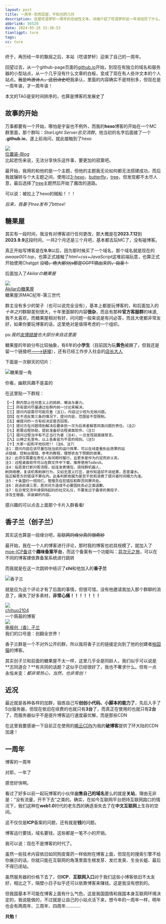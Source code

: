 ```yaml
---
layout: post
title: 一周年-忽而回望，不知光阴几何
description: 这是呓语梦轩一周年的总结性文本，详细介绍了呓语梦轩这一年说经历了什么，又远望未来
abbrlink: 56520
date: 2024-05-26 15:38:53
tianligpt: ture
tags:
cc: ture
---
```

终于，再历经一年的飘摇之后，本站（呓语梦轩）迎来了自己的一周年。

回望过去，从一个github-page页面的[github.io](https://awaae001.github.io/)开始，到现在有独立的域名和服务器的小型站点，从一个几乎没有什么文章的白板，变成了现在有人些许文本的个人站点。~~我是吟游诗人，这旧诗史吧~~我承认，里面的内容确实不是特别多，但现在是一周年诶，才一周年诶！

本文的TAG是安时间排序的，也算是博客的发展史了

## 故事的开始

万事都要有一个开始，哪怕是宇宙也不例外，而我的**hexo**博客的开始在一个MC群里面，那个群叫：*StarLight Server总交流群*，他当初的名字后面接了一个 **.github.io**，遂上前询问，就此接触到了hexo

<div>
  <link rel="stylesheet" type="text/css" href="https://blog.awaae001.top/css/card.css">
  <div class="card" title="比起悲伤来说，无法分享快乐这件事，要更加的寂寞吧。">
    <img class="ava" src="/Rss.webp" />
    <div class="card-header">
      <div>
        <a href="https://www.langhai.net">位置装-Blog</a>
      </div>
      <div class="info">比起悲伤来说，无法分享快乐这件事，要更加的寂寞吧。</div>
    </div>
  </div>
</div>

最开始，我用的和他的是一个主题，但他的主题我无论如何都无法搭建成功，而后我就辗转与个大主题之间，使用过[3-hexo](https://github.com/yelog/hexo-theme-3-hexo)，[butterfly](https://butterfly.js.org/)，[tree](https://github.com/wujun234/hexo-theme-tree)，但发现都不太尽人意，最后选择了[tree](https://github.com/wujun234/hexo-theme-tree)主题然后开始了魔改的道路。

可以说：被拉上了hexo的贼船！！！

*后来，我基于tree发布了bttree!*

## 糖果屋

其实有一段时间，我没有对博客进行任何更改，那大概是在**2023.7.12**到**2023.9.9**这段时间，一共2个月还是三个月吧，基本都去玩MC了，没有碰博客。

真正开始写博客是在**9.9**以后，因为那时候买了一个域名，那个域名就是现在的*awaae001.top*，也算正式接触了*html+css+JavaScript*这堆前端玩意，也算正式开始使用Chatgpt ~~没错，绝大部分js都是CGPT搞出来的，自豪！~~

后面加入了*Akilarの糖果屋*

<div class="card" title="糖果屋洪MAC纪年-第三世代">
    <img class="ava" src="https://pic.awaae001.top/file/%E7%B3%96%E6%9E%9C%E5%B1%8B_598db094.png" />
    <div class="card-header">
      <div>
        <a href="http://qm.qq.com/cgi-bin/qm/qr?_wv=1027&k=m4dvp-yiBp-6JOd2gCpiGT2cWCr8M9kp&authKey=vAk7tCk81WHCFBP7fGTXZ0cA7Np6NuLBfox01SBr7JMVokwbdrfJcCysdtgxfokg&noverify=0&group_code=725597418">Akilarの糖果屋</a>
      </div>
      <div class="info">糖果屋洪MAC纪年-第三世代</div>
    </div>
</div>

群主没有多少的架子（也可以说完全没有），基本上都是玩博客的，和后面加入的*十年之约*群聊差别很大，十年里面聊的内容**很杂**，而且有那种**官方客服群**的味道,我不太喜欢，而糖果屋相对有好，问问题一般来说是有问必答，而且大佬都非常友好，如果你要玩博客的话，这里绝对是值得考虑的一个组织。

ps:*我的[友情链接](/link/)也大部分来自这里面*

糖果屋的年龄分布比较抽象，有6年的**小学生**（目前因为玩**黄色**被踢了，但我还是留一个链接吧[--->链接](https://blog.wsq127.top/)），还有已经工作步入社会的[店长大人](https://akilar.top/)

下面是一次聊天的切片：

![糖果屋一角](https://pic.awaae001.top/%E5%B9%BD%E7%AF%81%E9%87%8C/2024/02/%E7%B3%96%E6%9E%9C%E5%B1%8B%E4%B8%80%E8%A7%92_e99a0783.webp)

你看，幽默风趣不是盖的

在这里贴一下群规：

```txt
【一】群内禁止任何意义上的挑衅、嘲讽与暴力。
【二】所有提问尽量通过在群内统一讨论来解决。
【三】提问内容需尽可能完善（注1）。内容过少视为无效问题。
【四】在不违反第三条的情况下，提问内容，范围皆不受限制。
【五】被提问的一方有权决定是否回答。
【六】提问方在问题得到解决后要承担一次为后来者解答同类问题的责任。（注2）
【七】若需远程协助，提前准备好远程桌面软件。（注3）
【八】提问过程当中有不正当行为者（注4），一旦发现就直接禁言。
【九】以神之名宣布，以上各条皆为不变的规则。（注5）
【十】大家一起和平地玩吧!!（注6、注7）
注1：提问内容应该尽量包括当前的运行效果，可以在线查看到此效果的站
点链接，控制台报错，参考的教程，理想状态下预期的效果。
注2：此项仅需要在责任人有闲暇时履行。且更多是作为约定而非义务。
注3：远程桌面软件可以在群文件中下载，推荐使用Todesk。
注4：指恶意打断问答流程，如连发表情包，调戏群机器人，
刷网络梗，复读机等刷屏行为，又如无意义打岔，装作知道却不说结果，恶意灌水。
指正解答方的错误不算在内。此条判断依据为是否干扰和浪费了提问者时间精力为准。
注5：十条盟约一视同仁。管理员在犯错后和群员同罪共处。
注6：说话前请三思，若对对方造成不必要困扰务必正面道歉。
注7：在日常交流中请保持起码的社交礼仪，不要发过于露骨的黄段子、
涉及生稙器、异装癖的内容。
```

感兴趣的可以点击上面那个卡片入群看看!

## 香子兰（创子兰）
其实这也算是一段缘分吧，~~互联网的缘分真的很奇妙~~

最开始，我在一个人的博客进行评论，那时我的博客也初具规模了，就加入了[moe-ICP备](https://moe.blog/icp.html)这个**趣味备案平台**，而这个备案有一个功能叫：[异次元之旅](https://travel.moe/go.html?travel=on)，可以在不同的博客建依靠备案系统进行跳转

而我就是在这一次跳转中结识了**chi**和他加入的**香子兰**

![香子兰](https://pic.awaae001.top/%E5%B9%BD%E7%AF%81%E9%87%8C/2024/02/%E5%88%9B%E5%AD%90%E5%85%B0-%E4%B8%87%E4%BA%8B%E4%B9%8B%E7%94%B1_1dc114e9.webp)

就是应为这个评论才有了后面的事情，但很可惜，没有他邀请我加入那个群聊的消息了，痛失了好多素材，**非常心痛！！！！！！！**


<div class="card" title="一个蒟蒻的博客">
    <img class="ava" src="https://pic.awaae001.top/%E5%B9%BD%E7%AF%81%E9%87%8C/2024/02/%E5%A4%B4%E5%83%8F/chi-%E5%A4%B4%E5%83%8F_b69c04da.jpg" />
    <div class="card-header">
      <div>
        <a href="https://blog.chihuo2104.dev/">chihuo2104</a>
      </div>
      <div class="info">一个蒟蒻的博客</div>
    </div>
</div>
<div class="card" title="我们的口号是：创翻全世界！">
    <img class="ava" src="https://pic.awaae001.top/%E5%B9%BD%E7%AF%81%E9%87%8C/2024/02/%E5%A4%B4%E5%83%8F/%E7%94%B5%E6%8A%A5%E5%88%9B%E5%AD%90%E5%85%B0_f81ece62.jpg" />
    <div class="card-header">
      <div>
        <a href="https://nekomoe.xyz/">电报创（香）子兰</a>
      </div>
      <div class="info">我们的口号是：创翻全世界！</div>
    </div>
</div>

香子兰群是一个不对外公开的群，所以我将香子兰的链接定向到了他的创建者[柏园猫](https://nekomoe.xyz/)的博客。

其实创子兰和前面的糖果屋不太一样，这里几乎全是同龄人，我们似乎可以说是**志同道合？**有共同的话题？这似乎已经很好了，我也不奢求什么。但有一点永恒未变：*都非常热心，当然，也非常创！*

## 近况

最近就是各种各样的加群，锻炼自己写**创创小代码、小脚本的能力了**，先后入手了5台服务器，但现在依旧在续费的也就只有**3台**了，而真正在使用的也就只有**2台**了，而服务器似乎不是提升博客运行速度最优解，而是那些CDN

在这里我要感谢一下目前正在使用的[晞云CDN](https://www.lightxi.com/)为我的**破博客**提供了环大陆的CDN加速！

## 一周年

博客的一周年

对耶，一年了

感觉好快啊。

看过了好多以前一起玩博客的小伙伴**出售自己的域名**要么的就是**关站**，理由无非是：“没有流量，开不下去”之类的。确实，在如今互联网平台把持互联网路口的情况下，我们这种在**web1.0**时代的老东西的确逐渐失去了在**中文互联网**上生存的空间。

这不仅仅是**ICP**备案的问题，还有就是**钱**的问题。

博客运行要钱，域名要钱，这些都是一笔不小的开销。

我可以说：现在不是博客的时代了。

虽然一些技术内容依旧如同狗皮膏药一样依附在博客上面，但现在的搜索引擎不给你展示的话，你就只能在互联网的角落里面生根发芽、发烂发臭、生虫长蛆、最后不得已闭站。

虽然服务器的价格下去了，但**ICP**、**互联网入口**对于我们这些小博客依旧不太友好，相比之下，隔壁小日子似乎还可以依靠博客来赚钱，这是我没有想到的。

但我国基本不可能在博客上面有什么气色，这是我国国情和我国本身互联网环境决定的，我说能做的，不过就是让自己的小站点活下来，想今年的一周年一样，明年也会有两周年、三周年、四周年…………

**共勉！**